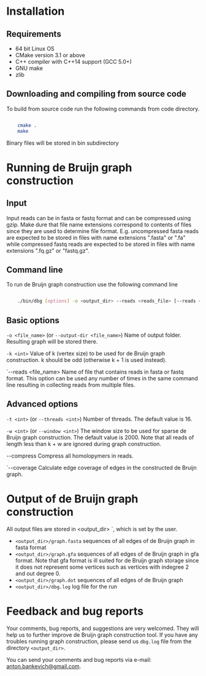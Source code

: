 Installation
=================

Requirements
---------------------

* 64 bit Linux OS
* CMake version 3.1 or above
* C++ compiler with C++14 support (GCC 5.0+)
* GNU make
* zlib


Downloading and compiling from source code
-------------------------------------

To build from source code run the following commands from code directory.


``` bash

    cmake .
    make 
```

Binary files will be stored in bin subdirectory

Running de Bruijn graph construction
=================

Input
-------------------------------------
Input reads can be in fasta or fastq format and can be compressed using gzip.
Make dure that file name extensions correspond to contents of files since they are used to determine file format.
E.g. uncompressed fasta reads are expected to be stored in files with name extensions ".fasta" or ".fa" while compressed fastq reads are expected to be stored in files with name extensions ".fq.gz" or "fastq.gz".

Command line
-------------------------------------
To run de Bruijn graph construction use the following command line

``` bash

    ./bin/dbg [options] -o <output_dir> --reads <reads_file> [--reads <reads_file2> ...] -k <int>
```

## Basic options

`-o <file_name>` (or `--output-dir <file_name>`)
    Name of output folder. Resulting graph will be stored there.

`-k <int>`
    Value of k (vertex size) to be used for de Bruijn graph construction. k should be odd (otherwise k + 1 is used instead).

`--reads <file_name>
    Name of file that contains reads in fasta or fastq format. This option can be used any number of times in the same command line resulting in collecting reads from multiple files.

## Advanced options
`-t <int>` (or `--threads <int>`)
    Number of threads. The default value is 16.

`-w <int>` (or `--window <int>`)
    The window size to be used for sparse de Bruijn graph construction. The default value is 2000. Note that all reads of length less than k + w are ignored during graph construction.
 
 --compress Compress all homolopymers in reads.
    
`--coverage
    Calculate edge coverage of edges in the constructed de Bruijn graph.

Output of de Bruijn graph construction
=================

All output files are stored in <output_dir> `, which is set by the user.

-   `<output_dir>/graph.fasta` sequences of all edges of de Bruijn graph in fasta format
-   `<output_dir>/graph.gfa` sequences of all edges of de Bruijn graph in gfa format. Note that gfa format is ill suited for de Bruijn graph storage since it does not represent some vertices such as vertices with indegree 2 and out degree 0. 
-   `<output_dir>/graph.dot` sequences of all edges of de Bruijn graph
-   `<output_dir>/dbg.log` log file for the run

Feedback and bug reports
=================

Your comments, bug reports, and suggestions are very welcomed. They will help us to further improve de Bruijn graph construction tool. If you have any troubles running graph construction, please send us `dbg.log` file from the directory `<output_dir>`.

You can send your comments and bug reports via e-mail: <anton.bankevich@gmail.com>.


